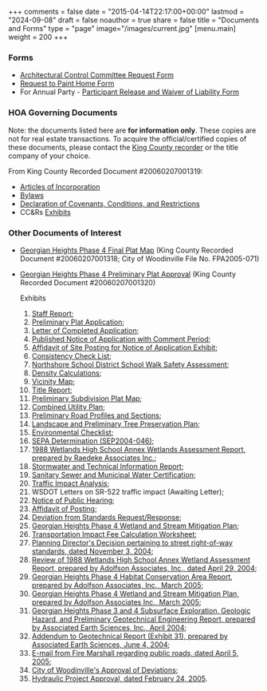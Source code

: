 +++
comments = false
date = "2015-04-14T22:17:00+00:00"
lastmod = "2024-09-08"
draft = false
noauthor = true
share = false
title = "Documents and Forms"
type = "page"
image="/images/current.jpg"
[menu.main]
weight = 200
+++

### Forms
* [Architectural Control Committee Request Form](/docs/ACC_Request_Form_2017.pdf)
* [Request to Paint Home Form](/docs/Request_to_Paint_Home_Form.pdf)
* For Annual Party - [Participant Release and Waiver of Liability Form](/docs/Participant_Release_Form.pdf)

### HOA Governing Documents

Note: the documents listed here are **for information only**. These copies are not for real estate transactions. To acquire the official/certified copies of these documents, please contact the [King County recorder](https://kingcounty.gov/depts/records-licensing/recorders-office.aspx) or the title company of your choice.

From King County Recorded Document #20060207001319:

* [Articles of Incorporation](/docs/Recorded_ArticlesOfIncorporation.pdf)
* [Bylaws](/docs/Recorded_Bylaws.pdf)
* [Declaration of Covenants, Conditions, and Restrictions](/docs/Recorded_CCRs.pdf)
* CC&Rs [Exhibits](/docs/Recorded_Exhibits.pdf)

### Other Documents of Interest

* [Georgian Heights Phase 4 Final Plat Map](/docs/Doc_20060207001318.pdf) (King County Recorded Document #20060207001318; City of Woodinville File No. FPA2005-071)
* [Georgian Heights Phase 4 Preliminary Plat Approval](/docs/PPA04104.pdf) (King County Recorded Document #20060207001320)

    Exhibits
    1. [Staff Report](/docs/PPA04104_Exhibits/Exhibit_01.pdf);
    2. [Preliminary Plat Application](/docs/PPA04104_Exhibits/Exhibit_02.pdf);
    3. [Letter of Completed Application](/docs/PPA04104_Exhibits/Exhibit_03.pdf);
    4. [Published Notice of Application with Comment Period](/docs/PPA04104_Exhibits/Exhibit_04.pdf);
    5. [Affidavit of Site Posting for Notice of Application Exhibit](/docs/PPA04104_Exhibits/Exhibit_05.pdf);
    6. [Consistency Check List](/docs/PPA04104_Exhibits/Exhibit_06.pdf);
    7. [Northshore School District School Walk Safety Assessment](/docs/PPA04104_Exhibits/Exhibit_07.pdf);
    8. [Density Calculations](/docs/PPA04104_Exhibits/Exhibit_08.pdf);
    9. [Vicinity Map](/docs/PPA04104_Exhibits/Exhibit_09.pdf);
    10. [Title Report](/docs/PPA04104_Exhibits/Exhibit_10.pdf);
    11. [Preliminary Subdivision Plat Map](/docs/PPA04104_Exhibits/Exhibit_11.pdf);
    12. [Combined Utility Plan](/docs/PPA04104_Exhibits/Exhibit_12.pdf);
    13. [Preliminary Road Profiles and Sections](/docs/PPA04104_Exhibits/Exhibit_13.pdf);
    14. [Landscape and Preliminary Tree Preservation Plan](/docs/PPA04104_Exhibits/Exhibit_14.pdf);
    15. [Environmental Checklist](/docs/PPA04104_Exhibits/Exhibit_15.pdf);
    16. [SEPA Determination (SEP2004-046)](/docs/PPA04104_Exhibits/Exhibit_16.pdf);
    17. [1988 Wetlands High School Annex Wetlands Assessment Report, prepared by Raedeke Associates Inc.](/docs/PPA04104_Exhibits/Exhibit_17.pdf);
    18. [Stormwater and Technical Information Report](/docs/PPA04104_Exhibits/Exhibit_18.pdf);
    19. [Sanitary Sewer and Municipal Water Certification](/docs/PPA04104_Exhibits/Exhibit_19.pdf);
    20. [Traffic Impact Analysis](/docs/PPA04104_Exhibits/Exhibit_20.pdf);
    21. WSDOT Letters on SR-522 traffic impact (Awaiting Letter);
    22. [Notice of Public Hearing](/docs/PPA04104_Exhibits/Exhibit_22.pdf);
    23. [Affidavit of Posting](/docs/PPA04104_Exhibits/Exhibit_23.pdf);
    24. [Deviation from Standards Request/Response](/docs/PPA04104_Exhibits/Exhibit_24.pdf);
    25. [Georgian Heights Phase 4 Wetland and Stream Mitigation Plan](/docs/PPA04104_Exhibits/Exhibit_25.pdf);
    26. [Transportation Impact Fee Calculation Worksheet](/docs/PPA04104_Exhibits/Exhibit_26.pdf);
    27. [Planning Director's Decision pertaining to street right-of-way standards, dated November 3, 2004](/docs/PPA04104_Exhibits/Exhibit_27.pdf);
    28. [Review of 1988 Wetlands High School Annex Wetland Assessment Report, prepared by Adolfson Associates, Inc., dated April 29, 2004](/docs/PPA04104_Exhibits/Exhibit_28.pdf);
    29. [Georgian Heights Phase 4 Habitat Conservation Area Report, prepared by Adolfson Associates, Inc., March 2005](/docs/PPA04104_Exhibits/Exhibit_29.pdf);
    30. [Georgian Heights Phase 4 Wetland and Stream Mitigation Plan, prepared by Adolfson Associates Inc., March 2005](/docs/PPA04104_Exhibits/Exhibit_30.pdf);
    31. [Georgian Heights Phase 3 and 4 Subsurface Exploration, Geologic Hazard, and Preliminary Geotechnical Engineering Report, prepared by Associated Earth Sciences, Inc., April 2004](/docs/PPA04104_Exhibits/Exhibit_31.pdf);
    32. [Addendum to Geotechnical Report (Exhibit 31), prepared by Associated Earth Sciences, June 4, 2004](/docs/PPA04104_Exhibits/Exhibit_32.pdf);
    33. [E-mail from Fire Marshall regarding public roads, dated April 5, 2005](/docs/PPA04104_Exhibits/Exhibit_33.pdf);
    34. [City of Woodinville's Approval of Deviations](/docs/PPA04104_Exhibits/Exhibit_34.pdf);
    35. [Hydraulic Project Approval, dated February 24, 2005](/docs/PPA04104_Exhibits/Exhibit_35.pdf).